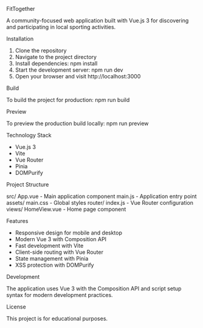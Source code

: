 FitTogether

A community-focused web application built with Vue.js 3 for discovering and participating in local sporting activities.

Installation

1. Clone the repository
2. Navigate to the project directory
3. Install dependencies: npm install
4. Start the development server: npm run dev
5. Open your browser and visit http://localhost:3000

Build

To build the project for production:
npm run build

Preview

To preview the production build locally:
npm run preview

Technology Stack

- Vue.js 3
- Vite
- Vue Router
- Pinia
- DOMPurify

Project Structure

src/
  App.vue - Main application component
  main.js - Application entry point
  assets/
    main.css - Global styles
  router/
    index.js - Vue Router configuration
  views/
    HomeView.vue - Home page component

Features

- Responsive design for mobile and desktop
- Modern Vue 3 with Composition API
- Fast development with Vite
- Client-side routing with Vue Router
- State management with Pinia
- XSS protection with DOMPurify

Development

The application uses Vue 3 with the Composition API and script setup syntax for modern development practices.

License

This project is for educational purposes.
